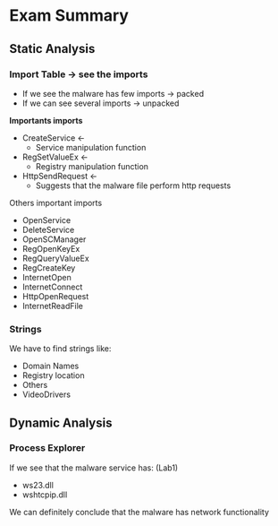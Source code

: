 # Exam Summary

## Static Analysis

### Import Table -> see the imports

* If we see the malware has few imports -> packed
* If we can see several imports -> unpacked

**Importants imports**

* CreateService ←&#x20;
  * Service manipulation function
* RegSetValueEx ←&#x20;
  * Registry manipulation function
* HttpSendRequest ←&#x20;
  * Suggests that the malware file perform http requests&#x20;

Others important imports

* OpenService
* DeleteService
* OpenSCManager
* RegOpenKeyEx&#x20;
* RegQueryValueEx&#x20;
* RegCreateKey&#x20;
* InternetOpen&#x20;
* InternetConnect&#x20;
* HttpOpenRequest&#x20;
* InternetReadFile

### Strings

We have to find strings like:

* Domain Names
* Registry location
* Others
* VideoDrivers









## Dynamic Analysis

### Process Explorer

If we see that the malware service has: (Lab1)

* ws23.dll
* wshtcpip.dll

We can definitely conclude that the malware has network functionality&#x20;

